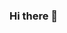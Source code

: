 ### Hi there 👋

<!--
**marlostanfield/marlostanfield** is a ✨ _special_ ✨ repository because its `README.md` (this file) appears on your GitHub profile.

<div id="header" align="center">
  <img src="[https://media.giphy.com/media/M9gbBd9nbDrOTu1Mqx/giphy.gif](https://images.app.goo.gl/oNrmRSFynWjvsbx47)" width="100"/>
</div>
